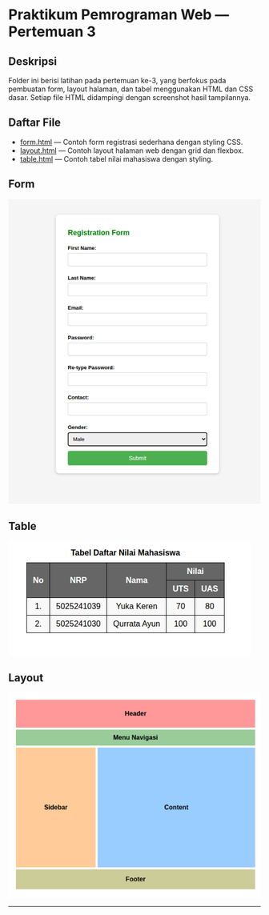 # Praktikum Pemrograman Web — Pertemuan 3

## Deskripsi
Folder ini berisi latihan pada pertemuan ke-3, yang berfokus pada pembuatan form, layout halaman, dan tabel menggunakan HTML dan CSS dasar. Setiap file HTML didampingi dengan screenshot hasil tampilannya.

## Daftar File
- [form.html](form.html) — Contoh form registrasi sederhana dengan styling CSS.
- [layout.html](layout.html) — Contoh layout halaman web dengan grid dan flexbox.
- [table.html](table.html) — Contoh tabel nilai mahasiswa dengan styling.

## Form
![ssform](form.png)

## Table
![sstable](table.png)

## Layout
![layout](layout.png)

---